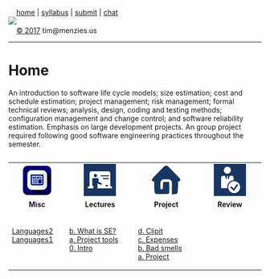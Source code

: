 &nbsp;&nbsp;&nbsp;&nbsp;[home](http://tiny.cc/se17) | 
[syllabus](https://github.com/txt/se17/blob/master/doc/syllabus.md) | 
[submit](http://tiny.cc/se17give) |
[chat](https://se17.slack.com/)  
[<img width=900 src="https://raw.githubusercontent.com/txt/se17/master/img/se17.png">](http://tiny.cc/se17)   <br>
&nbsp;&nbsp;&nbsp;&nbsp;[&copy; 2017](https://github.com/txt/se17/blob/master/LICENSE.md) tim&commat;menzies.us<br>

_______



# Home

An introduction to software life cycle models; size estimation;
cost and schedule estimation; project management; risk management;
formal technical reviews; analysis, design, coding and testing
methods; configuration management and change control; and software
reliability estimation. Emphasis on large development projects. An
group project required following good software engineering
practices throughout the semester.

<table width="100%" border=0 align=right>
<tr>
<td align=center><img  src="img/news.png">
</td><td align=center><img src="img/lectures.gif">
</td><td align=center><img src="img/homework.png">
</td><td align=center><img src="img/review.gif">
</td> </tr>
<tr>
<td align=center><b>Misc
<img width=65 src="img/200x1.png"></b>
</td>
<td align=center><b>Lectures
<img width=65 src="img/200x1.png"></b>
</td><td align=center><b>Project
<img width=65 src="img/200x1.png"></b>
</td><td align=center><b>Review
<img width=65 src="img/200x1.png">
</td></tr>
<tr>
<td valign=top  xwidth="100px">

<a href="http://unbox.org/doc/Seven%20More%20Languages%20in%20Seven%20Weeks.pdf">Languages2</a><br>
<a href="http://unbox.org/doc/Seven%20Languages%20in%20Seven%20Weeks%20A%20Pragmatic%20Guide%20to%20Learning%20Programming%20Languages.pdf">Languages1</a>
</td>
<td valign=top  xwidth="100px">

<a href="doc/lecture2.md">b. What is SE?</a><br>
<a href="doc/lecture1.md">a. Project tools</a><br>
<a href="doc/lecture0.md">0. Intro</a>

</td><td valign=top xwidth="100px">

<a href="https://github.com/cleebp/csc-510-group-g/blob/master/apr1/report/report.pdf">d. Clipit</a><br>
<a href="https://github.com/sandz-in/csc510_group_l/blob/master/april/Report.pdf">c. Expenses</a><br>
<a href="doc/badsmells.md">b. Bad smells</a><br>
<a href="doc/project.md">a. Project</a>
</td><td valign=top xwidth="100px">

</tr></table>

